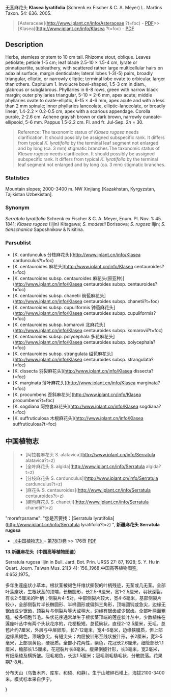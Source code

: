 无茎麻花头 **Klasea lyratifolia** (Schrenk ex Fischer & C. A. Meyer) L. Martins Taxon. 54: 636. 2005.

> [Asteraceae](http://www.iplant.cn/info/Asteraceae ?t=foc) - [PDF](http://iplant.cn/foc/pdf/Asteraceae.pdf)>>[Klasea](http://www.iplant.cn/info/Klasea ?t=foc) - [PDF](http://www.iplant.cn/foc/pdf/Klasea.pdf)

## Description

Herbs, stemless or stem to 10 cm tall. Rhizome stout, oblique. Leaves petiolate; petiole 1-5 cm; leaf blade 2.5-10 × 1.5-4 cm, lyrate or pinnatipartite, subleathery, with scattered rather large multicellular hairs on adaxial surface, margin denticulate; lateral lobes 1-3(-5) pairs, broadly triangular, elliptic, or narrowly elliptic; terminal lobe ovate to orbicular, larger than others. Capitulum 1. Involucre bowl-shaped, 1.5-3 cm in diam., glabrous or subglabrous. Phyllaries in 6-8 rows, green with narrow black margin; outer phyllaries triangular, 5-10 × 2-6 mm, apex acute; middle phyllaries ovate to ovate-elliptic, 6-15 × 4-6 mm, apex acute and with a less than 2 mm spinule; inner phyllaries lanceolate, elliptic-lanceolate, or broadly linear, 1.4-2.2 × 0.2-0.5 cm, apex with a scarious appendage. Corolla purple, 2-2.6 cm. Achene grayish brown or dark brown, narrowly cuneate-ellipsoid, 5-6 mm. Pappus 1.5-2.2 cm. Fl. and fr. Jul-Sep. 2*n* = 30.

> Reference: 
> The taxonomic status of *Klasea rugosa* needs clarification. It should possibly be assigned subspecific rank. It differs from typical *K. lyratifolia* by the terminal leaf segment not enlarged and by long (ca. 3 mm) stigmatic branches.The taxonomic status of *Klasea rugosa* needs clarification. It should possibly be assigned subspecific rank. It differs from typical *K. lyratifolia* by the terminal leaf segment not enlarged and by long (ca. 3 mm) stigmatic branches.

### Statistics
Mountain slopes; 2000-3400 m. NW Xinjiang [Kazakhstan, Kyrgyzstan, Tajikistan Uzbekistan].

### Synonym
*Serratula lyratifolia* Schrenk ex Fischer & C. A. Meyer, Enum. Pl. Nov. 1: 45. 1841; *Klasea rugosa* (Iljin) Kitagawa; *S. modestii* Borissova; *S. rugosa* Iljin; *S. tianschanica* Saposhnikow & Nikitina.

### Parsublist

* [K.  cardunculus  分枝麻花头](http://www.iplant.cn/info/Klasea cardunculus?t=foc)
* [K.  centauroides  麻花头](http://www.iplant.cn/info/Klasea centauroides?t=foc)
* [K.  centauroides subsp. centauroides  麻花头(原亚种)](http://www.iplant.cn/info/Klasea centauroides subsp. centauroides?t=foc)
* [K.  centauroides subsp. chanetii  碗苞麻花头](http://www.iplant.cn/info/Klasea centauroides subsp. chanetii?t=foc)
* [K.  centauroides subsp. cupuliformis  钟苞麻花头](http://www.iplant.cn/info/Klasea centauroides subsp. cupuliformis?t=foc)
* [K.  centauroides subsp. komarovii  北麻花头](http://www.iplant.cn/info/Klasea centauroides subsp. komarovii?t=foc)
* [K.  centauroides subsp. polycephala  多花麻花头](http://www.iplant.cn/info/Klasea centauroides subsp. polycephala?t=foc)
* [K.  centauroides subsp. strangulata  缢苞麻花头](http://www.iplant.cn/info/Klasea centauroides subsp. strangulata?t=foc)
* [K.  dissecta  羽裂麻花头](http://www.iplant.cn/info/Klasea dissecta?t=foc)
* [K.  marginata  薄叶麻花头](http://www.iplant.cn/info/Klasea marginata?t=foc)
* [K.  procumbens  歪斜麻花头](http://www.iplant.cn/info/Klasea procumbens?t=foc)
* [K.  sogdiana  阿拉套麻花头](http://www.iplant.cn/info/Klasea sogdiana?t=foc)
* [K.  suffruticulosa  木根麻花头](http://www.iplant.cn/info/Klasea suffruticulosa?t=foc)

## 中国植物志

> * [阿拉套麻花头  S.  alatavica](http://www.iplant.cn/info/Serratula alatavica?t=z)
> * [全叶麻花头  S.  algida](http://www.iplant.cn/info/Serratula algida?t=z)
> * [分枝麻花头  S.  cardunculus](http://www.iplant.cn/info/Serratula cardunculus?t=z)
> * [麻花头  S.  centauroides](http://www.iplant.cn/info/Serratula centauroides?t=z)
> * [碗苞麻花头  S.  chanetii](http://www.iplant.cn/info/Serratula chanetii?t=z)

  "morefrpsname": "您是否要找：<span class='spantxt'>[Serratula lyratifolia](http://www.iplant.cn/info/Serratula lyratifolia?t=z) ",
**新疆麻花头 Serratula rugosa**

* [《中国植物志》](http://www.iplant.cn/frps)- [第78(1)卷](http://www.iplant.cn/frps/vol/78(1)) >> 176页 [PDF](http://www.iplant.cn/frps/pdf/78(1)/176.PDF)

**13.新疆麻花头（中国高等植物图鉴）**

Serratula rugosa Iljin in Bull. Jard. Bot. Prin. URSS 27: 87, 1928; S. Y. Hu in Quart. Journ. Taiwan Mus. 21(3-4): 156.,1968;中国高等植物图鉴, 4:652,1975。

多年生莲座状小草本。根状茎被褐色纤维状撕裂的叶柄残迹，无茎或几无茎。全部叶莲座状，生根状茎的顶端，长椭圆形，长2.5-6厘米，宽1-2.5厘米，羽状深裂，有长2-5厘米的叶柄；侧裂片4-5对，中部侧裂片较大，宽4-6毫米，基部侧裂片较小，全部侧裂片半长椭圆形、半椭圆形或偏斜三角形，顶端圆钝或急尖，边缘无锯齿或少锯齿，顶裂片与侧裂片等大或稍大，边缘有锯齿或少锯齿。全部叶两面粗糙，被多细胞节毛。头状花序通常单生于根状茎顶端的莲座状叶丛中，少数植株在莲座叶丛中有两个头状花序的，花梗极短。总苞碗状，直径2-12.5厘米，无毛。总苞片约7厘米，外层与中层卵形，长7-12毫米，宽4-6毫米，边缘狭膜质，但上部边缘黑褐色，顶端急尖，有短尖头；内层披针形至线状披针形，长2厘米，宽3-5毫米，上部淡黄色，硬膜质。全部小花两性，紫色，花冠长2.6厘米，细管部长1.1厘米，檐部长1.5厘米，花冠裂片长8毫米。瘦果倒披针形，长3毫米，宽2毫米，有细条棱及横折皱。冠毛褐色，长达1.5厘米；冠毛刚毛糙毛状，分散脱落。花果期7-8月。

分布天山（乌鲁木齐、库车、和硕、和静）。生于山坡碎石堆上，海拔2100-3400米。模式标本采自伊宁。

}